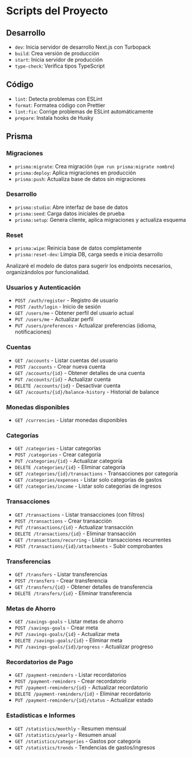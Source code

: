 # Scripts del Proyecto

## Desarrollo

- `dev`: Inicia servidor de desarrollo Next.js con Turbopack
- `build`: Crea versión de producción
- `start`: Inicia servidor de producción
- `type-check`: Verifica tipos TypeScript

## Código

- `lint`: Detecta problemas con ESLint
- `format`: Formatea código con Prettier
- `lint:fix`: Corrige problemas de ESLint automáticamente
- `prepare`: Instala hooks de Husky

## Prisma

### Migraciones

- `prisma:migrate`: Crea migración (`npm run prisma:migrate nombre`)
- `prisma:deploy`: Aplica migraciones en producción
- `prisma:push`: Actualiza base de datos sin migraciones

### Desarrollo

- `prisma:studio`: Abre interfaz de base de datos
- `prisma:seed`: Carga datos iniciales de prueba
- `prisma:setup`: Genera cliente, aplica migraciones y actualiza esquema

### Reset

- `prisma:wipe`: Reinicia base de datos completamente
- `prisma:reset-dev`: Limpia DB, carga seeds e inicia desarrollo

Analizaré el modelo de datos para sugerir los endpoints necesarios, organizándolos por funcionalidad.

### Usuarios y Autenticación
- `POST /auth/register` - Registro de usuario
- `POST /auth/login` - Inicio de sesión
- `GET /users/me` - Obtener perfil del usuario actual
- `PUT /users/me` - Actualizar perfil
- `PUT /users/preferences` - Actualizar preferencias (idioma, notificaciones)

### Cuentas
- `GET /accounts` - Listar cuentas del usuario
- `POST /accounts` - Crear nueva cuenta
- `GET /accounts/{id}` - Obtener detalles de una cuenta
- `PUT /accounts/{id}` - Actualizar cuenta
- `DELETE /accounts/{id}` - Desactivar cuenta
- `GET /accounts/{id}/balance-history` - Historial de balance

### Monedas disponibles
- `GET /currencies` - Listar monedas disponibles

### Categorías
- `GET /categories` - Listar categorías
- `POST /categories` - Crear categoría
- `PUT /categories/{id}` - Actualizar categoría
- `DELETE /categories/{id}` - Eliminar categoría
- `GET /categories/{id}/transactions` - Transacciones por categoría
- `GET /categories/expenses` - Listar solo categorías de gastos
- `GET /categories/income` - Listar solo categorías de ingresos

### Transacciones
- `GET /transactions` - Listar transacciones (con filtros)
- `POST /transactions` - Crear transacción
- `PUT /transactions/{id}` - Actualizar transacción
- `DELETE /transactions/{id}` - Eliminar transacción
- `GET /transactions/recurring` - Listar transacciones recurrentes
- `POST /transactions/{id}/attachments` - Subir comprobantes

### Transferencias
- `GET /transfers` - Listar transferencias
- `POST /transfers` - Crear transferencia
- `GET /transfers/{id}` - Obtener detalles de transferencia
- `DELETE /transfers/{id}` - Eliminar transferencia

### Metas de Ahorro
- `GET /savings-goals` - Listar metas de ahorro
- `POST /savings-goals` - Crear meta
- `PUT /savings-goals/{id}` - Actualizar meta
- `DELETE /savings-goals/{id}` - Eliminar meta
- `PUT /savings-goals/{id}/progress` - Actualizar progreso

### Recordatorios de Pago
- `GET /payment-reminders` - Listar recordatorios
- `POST /payment-reminders` - Crear recordatorio
- `PUT /payment-reminders/{id}` - Actualizar recordatorio
- `DELETE /payment-reminders/{id}` - Eliminar recordatorio
- `PUT /payment-reminders/{id}/status` - Actualizar estado

### Estadísticas e Informes
- `GET /statistics/monthly` - Resumen mensual
- `GET /statistics/yearly` - Resumen anual
- `GET /statistics/categories` - Gastos por categoría
- `GET /statistics/trends` - Tendencias de gastos/ingresos


